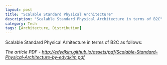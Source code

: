 ```yaml
---
layout: post
title: "Scalable Standard Physical Architecture"
description: "Scalable Standard Physical Architecture in terms of B2C"
category: Tech
tags: [Architecture, Distribution]
---
```


Scalable Standard Physical Arhitecture in terms of B2C as follows:

*The article PDF - <http://edydkim.github.io/assets/pdf/Scalable-Standard-Physical-Architecture-by-edydkim.pdf>*
